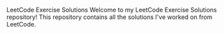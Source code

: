 LeetCode Exercise Solutions
Welcome to my LeetCode Exercise Solutions repository! This repository contains all the solutions I've worked on from LeetCode.
